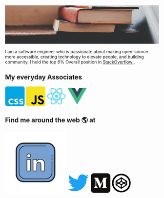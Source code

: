[![MastHead](https://raw.githubusercontent.com/tsabunkar/tsabunkar/master/tsabunkar.jpeg)](http://www.tsabunkar.in/)

I am a software engineer who is passionate about making open-source more accessible, creating technology to elevate people, and building community.
I hold the top 6% Overall position in <a href="https://stackoverflow.com/users/7472904/sabunkar-tejas-sahailesh"> StackOverflow </a>.

## My everyday Associates

![CSS](https://raw.githubusercontent.com/tsabunkar/tsabunkar/master/icons/css.png) ![JavaScript](https://raw.githubusercontent.com/tsabunkar/tsabunkar/master/icons/js.png) ![React](https://raw.githubusercontent.com/tsabunkar/tsabunkar/master/icons/react.png) ![Vue](https://raw.githubusercontent.com/tsabunkar/tsabunkar/master/icons/vue.png)

## Find me around the web 🌎 at

<a href="https://www.linkedin.com/in/tsabunkar/"><img src="https://raw.githubusercontent.com/tsabunkar/tsabunkar/master/icons/linkedin.svg" alt="LinkedIn handle"/></a>
<a href="https://twitter.com/tsabunkar"><img src="https://raw.githubusercontent.com/tsabunkar/tsabunkar/master/icons/twitter.png" alt="twitter handle"/></a>
<a href="https://medium.com/@tsabunkar"><img src="https://raw.githubusercontent.com/tsabunkar/tsabunkar/master/icons/medium.png" alt="medium handle"/></a>
<a href="https://codepen.io/tsabunkar"><img src="https://raw.githubusercontent.com/tsabunkar/tsabunkar/master/icons/codepen.png" alt="codepen handle"/></a>

